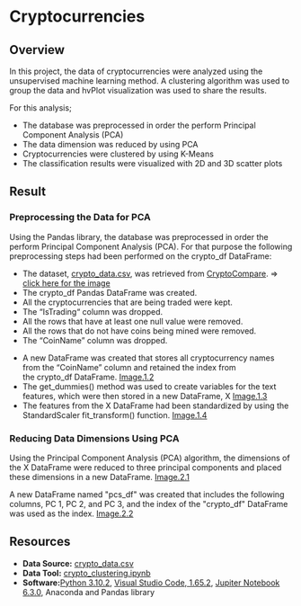# Cryptocurrencies

## Overview 

In this project, the data of cryptocurrencies were analyzed using the unsupervised machine learning method. A clustering algorithm was used to group the data and hvPlot visualization was used to share the results.

For this analysis;

* The database was preprocessed in order the perform Principal Component Analysis (PCA)
* The data dimension was reduced by using PCA
* Cryptocurrencies were clustered by using K-Means
* The classification results were visualized with 2D and 3D scatter plots

## Result

### Preprocessing the Data for PCA

Using the Pandas library, the database was preprocessed in order the perform Principal Component Analysis (PCA). For that purpose the following preprocessing steps had been performed on the crypto_df DataFrame:

- The dataset, [crypto_data.csv](https://github.com/duygusimsek/Cryptocurrencies/blob/main/crypto_data.csv), was retrieved from [CryptoCompare](https://min-api.cryptocompare.com/data/all/coinlist). => [click here for the image](https://github.com/duygusimsek/Cryptocurrencies/blob/main/Images_cyrpto/Deliverable_1.1.png)
- The crypto_df Pandas DataFrame was created. 
- All the cryptocurrencies that are being traded were kept.
- The “IsTrading“ column was dropped. 
- All the rows that have at least one null value were removed.
- All the rows that do not have coins being mined were removed.
- The “CoinName” column was dropped. 

* A new DataFrame was created that stores all cryptocurrency names from the “CoinName” column and retained the index from the crypto_df DataFrame. [Image.1.2](https://github.com/duygusimsek/Cryptocurrencies/blob/main/Images_cyrpto/Deliverable_1.2.png)
* The get_dummies() method was used to create variables for the text features, which were then stored in a new DataFrame, X [Image.1.3](https://github.com/duygusimsek/Cryptocurrencies/blob/main/Images_cyrpto/Deliverable_1.3.png)
* The features from the X DataFrame had been standardized by using the StandardScaler fit_transform() function. [Image.1.4](https://github.com/duygusimsek/Cryptocurrencies/blob/main/Images_cyrpto/Deliverable_1.4.png)

### Reducing Data Dimensions Using PCA 

Using the Principal Component Analysis (PCA) algorithm,  the dimensions of the X DataFrame were reduced to three principal components and placed these dimensions in a new DataFrame. [Image.2.1](https://github.com/duygusimsek/Cryptocurrencies/blob/main/Images_cyrpto/Deliverable_2.1.png)

A new DataFrame named "pcs_df" was created that includes the following columns, PC 1, PC 2, and PC 3, and the index of the "crypto_df" DataFrame was used as the index. [Image.2.2](https://github.com/duygusimsek/Cryptocurrencies/blob/main/Images_cyrpto/Deliverable_2.2.png)


## Resources 

* **Data Source:** [crypto_data.csv](https://github.com/duygusimsek/Cryptocurrencies/blob/main/crypto_data.csv)
* **Data Tool:** [crypto_clustering.ipynb](https://github.com/duygusimsek/Cryptocurrencies/blob/main/crypto_clustering.ipynb)
* **Software:**[Python 3.10.2](https://www.python.org/downloads), [Visual Studio Code, 1.65.2](https://visualstudio.microsoft.com/downloads/), [Jupiter Notebook 6.3.0](https://jupyter.org/), Anaconda and Pandas library 
